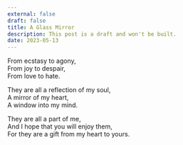 ```yaml
---
external: false
draft: false
title: A Glass Mirror
description: This post is a draft and won't be built.
date: 2023-05-13
---
```


From ecstasy to agony,\
From joy to despair,\
From love to hate.

They are all a reflection of my soul,\
A mirror of my heart,\
A window into my mind.

They are all a part of me,\
And I hope that you will enjoy them,\
For they are a gift from my heart to yours.